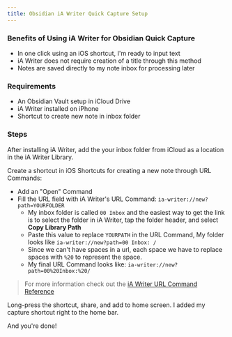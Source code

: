 ```yaml
---
title: Obsidian iA Writer Quick Capture Setup
---
```

### Benefits of Using iA Writer for Obsidian Quick Capture

- In one click using an iOS shortcut, I'm ready to input text
- iA Writer does not require creation of a title through this method
- Notes are saved directly to my note inbox for processing later

### Requirements

- An Obsidian Vault setup in iCloud Drive
- iA Writer installed on iPhone
- Shortcut to create new note in inbox folder

### Steps

After installing iA Writer, add the your inbox folder from iCloud as a location in the iA Writer Library.

Create a shortcut in iOS Shortcuts for creating a new note through URL Commands:

- Add an "Open" Command
- Fill the URL field with iA Writer's URL Command: `ia-writer://new?path=YOURFOLDER`
	- My inbox folder is called `00 Inbox` and the easiest way to get the link is to select the folder in iA Writer, tap the folder header, and select **Copy Library Path**
	- Paste this value to replace `YOURPATH` in the URL Command, My folder looks like `ia-writer://new?path=00 Inbox: /` 
	- Since we can't have spaces in a url, each space we have to replace spaces with `%20` to represent the space. 
	- My final URL Command looks like: `ia-writer://new?path=00%20Inbox:%20/` 

> For more information check out the [iA Writer URL Command Reference](https://ia.net/writer/support/help/url-commands#new)

Long-press the shortcut, share, and add to home screen. I added my capture shortcut right to the home bar.

And you're done!